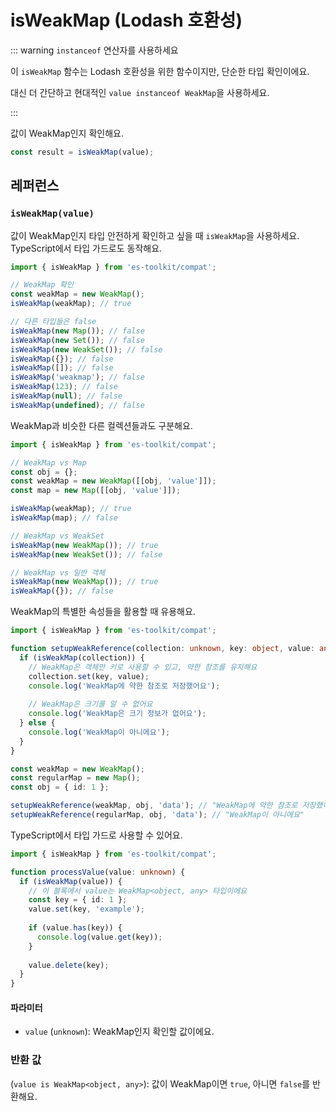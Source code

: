 # isWeakMap (Lodash 호환성)

::: warning `instanceof` 연산자를 사용하세요

이 `isWeakMap` 함수는 Lodash 호환성을 위한 함수이지만, 단순한 타입 확인이에요.

대신 더 간단하고 현대적인 `value instanceof WeakMap`을 사용하세요.

:::

값이 WeakMap인지 확인해요.

```typescript
const result = isWeakMap(value);
```

## 레퍼런스

### `isWeakMap(value)`

값이 WeakMap인지 타입 안전하게 확인하고 싶을 때 `isWeakMap`을 사용하세요. TypeScript에서 타입 가드로도 동작해요.

```typescript
import { isWeakMap } from 'es-toolkit/compat';

// WeakMap 확인
const weakMap = new WeakMap();
isWeakMap(weakMap); // true

// 다른 타입들은 false
isWeakMap(new Map()); // false
isWeakMap(new Set()); // false
isWeakMap(new WeakSet()); // false
isWeakMap({}); // false
isWeakMap([]); // false
isWeakMap('weakmap'); // false
isWeakMap(123); // false
isWeakMap(null); // false
isWeakMap(undefined); // false
```

WeakMap과 비슷한 다른 컬렉션들과도 구분해요.

```typescript
import { isWeakMap } from 'es-toolkit/compat';

// WeakMap vs Map
const obj = {};
const weakMap = new WeakMap([[obj, 'value']]);
const map = new Map([[obj, 'value']]);

isWeakMap(weakMap); // true
isWeakMap(map); // false

// WeakMap vs WeakSet
isWeakMap(new WeakMap()); // true
isWeakMap(new WeakSet()); // false

// WeakMap vs 일반 객체
isWeakMap(new WeakMap()); // true
isWeakMap({}); // false
```

WeakMap의 특별한 속성들을 활용할 때 유용해요.

```typescript
import { isWeakMap } from 'es-toolkit/compat';

function setupWeakReference(collection: unknown, key: object, value: any) {
  if (isWeakMap(collection)) {
    // WeakMap은 객체만 키로 사용할 수 있고, 약한 참조를 유지해요
    collection.set(key, value);
    console.log('WeakMap에 약한 참조로 저장했어요');
    
    // WeakMap은 크기를 알 수 없어요
    console.log('WeakMap은 크기 정보가 없어요');
  } else {
    console.log('WeakMap이 아니에요');
  }
}

const weakMap = new WeakMap();
const regularMap = new Map();
const obj = { id: 1 };

setupWeakReference(weakMap, obj, 'data'); // "WeakMap에 약한 참조로 저장했어요"
setupWeakReference(regularMap, obj, 'data'); // "WeakMap이 아니에요"
```

TypeScript에서 타입 가드로 사용할 수 있어요.

```typescript
import { isWeakMap } from 'es-toolkit/compat';

function processValue(value: unknown) {
  if (isWeakMap(value)) {
    // 이 블록에서 value는 WeakMap<object, any> 타입이에요
    const key = { id: 1 };
    value.set(key, 'example');
    
    if (value.has(key)) {
      console.log(value.get(key));
    }
    
    value.delete(key);
  }
}
```

#### 파라미터

- `value` (`unknown`): WeakMap인지 확인할 값이에요.

### 반환 값

(`value is WeakMap<object, any>`): 값이 WeakMap이면 `true`, 아니면 `false`를 반환해요.